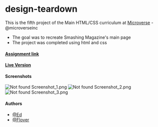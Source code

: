 # design-teardown

This is the fifth project of the Main HTML/CSS curriculum at [Microverse](https://www.microverse.org/) - @microverseinc
* The goal was to recreate Smashing Magazine's main page 
* The project was completed using html and css 

#### [Assignment link](https://www.theodinproject.com/courses/html5-and-css3/lessons/design-teardown)

#### [Live Version](https://raw.githack.com/edwinmoradian90/design-teardown/features/index.html)

#### Screenshots

![Not found Screenshot_1.png](screenshots/Screenshot_1.png)
![Not found Screenshot_2.png](screenshots/Screenshot_2.png)
![Not found Screenshot_3.png](screenshots/Screenshot_3.png)

#### Authors

* [@Ed](https://github.com/edwinmoradian90)
* [@Flover](https://github.com/flov3rh)
